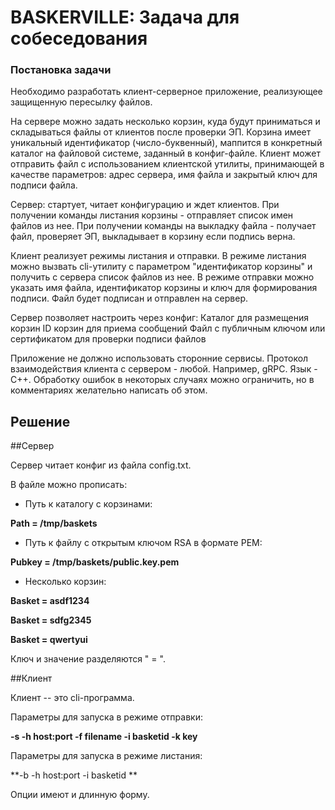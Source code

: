 # BASKERVILLE: Задача для собеседования

### Постановка задачи

Необходимо разработать клиент-серверное приложение, реализующее защищенную пересылку файлов.

На сервере можно задать несколько корзин, куда будут приниматься и складываться файлы от клиентов после проверки ЭП. Корзина имеет уникальный идентификатор (число-буквенный), маппится в конкретный каталог на файловой системе, заданный в конфиг-файле. Клиент может отправить файл с использованием клиентской утилиты, принимающей в качестве параметров: адрес сервера, имя файла и закрытый ключ для подписи файла.

Сервер: стартует, читает конфигурацию и ждет клиентов. При получении команды листания корзины - отправляет список имен файлов из нее. При получении команды на выкладку файла - получает файл, проверяет ЭП, выкладывает в корзину если подпись верна.

Клиент реализует режимы листания и отправки. В режиме листания можно вызвать cli-утилиту с параметром "идентификатор корзины" и получить с сервера список файлов из нее. В режиме отправки можно указать имя файла, идентификатор корзины и ключ для формирования подписи. Файл будет подписан и отправлен на сервер.

Сервер позволяет настроить через конфиг:
Каталог для размещения корзин
ID корзин для приема сообщений
Файл с публичным ключом или сертификатом для проверки подписи файлов

Приложение не должно использовать сторонние сервисы.
Протокол взаимодействия клиента с сервером - любой. Например, gRPC. Язык - С++. Обработку ошибок в некоторых случаях можно ограничить, но в комментариях желательно написать об этом.

## Решение

##Сервер

Сервер читает конфиг из файла config.txt.

В файле можно прописать:
* Путь к каталогу с корзинами:

**Path = /tmp/baskets**

* Путь к файлу с открытым ключом RSA в формате PEM:

**Pubkey = /tmp/baskets/public.key.pem**

* Несколько корзин:

**Basket = asdf1234**

**Basket = sdfg2345**

**Basket = qwertyui**

Ключ и значение разделяются " = ".

##Клиент

Клиент -- это cli-программа.

Параметры для запуска в режиме отправки:

**-s -h host:port -f filename -i basketid -k key**

Параметры для запуска в режиме листания:

**-b -h host:port -i basketid **

Опции имеют и длинную форму.

